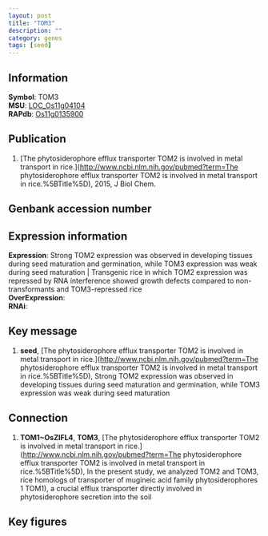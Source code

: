 ```yaml
---
layout: post
title: "TOM3"
description: ""
category: genes
tags: [seed]
---
```


## Information
__Symbol__: TOM3  
__MSU__: [LOC_Os11g04104](http://rice.plantbiology.msu.edu/cgi-bin/ORF_infopage.cgi?orf=LOC_Os11g04104)  
__RAPdb__: [Os11g0135900](http://rapdb.dna.affrc.go.jp/viewer/gbrowse_details/irgsp1?name=Os11g0135900)  

## Publication
1. [The phytosiderophore efflux transporter TOM2 is involved in metal transport in rice.](http://www.ncbi.nlm.nih.gov/pubmed?term=The phytosiderophore efflux transporter TOM2 is involved in metal transport in rice.%5BTitle%5D), 2015, J Biol Chem.

## Genbank accession number

## Expression information
__Expression__: Strong TOM2 expression was observed in developing tissues during seed maturation and germination, while TOM3 expression was weak during seed maturation |  Transgenic rice in which TOM2 expression was repressed by RNA interference showed growth defects compared to non-transformants and TOM3-repressed rice  
__OverExpression__:  
__RNAi__:  

## Key message
1. __seed__, [The phytosiderophore efflux transporter TOM2 is involved in metal transport in rice.](http://www.ncbi.nlm.nih.gov/pubmed?term=The phytosiderophore efflux transporter TOM2 is involved in metal transport in rice.%5BTitle%5D),  Strong TOM2 expression was observed in developing tissues during seed maturation and germination, while TOM3 expression was weak during seed maturation

## Connection
1. __TOM1~OsZIFL4__, __TOM3__, [The phytosiderophore efflux transporter TOM2 is involved in metal transport in rice.](http://www.ncbi.nlm.nih.gov/pubmed?term=The phytosiderophore efflux transporter TOM2 is involved in metal transport in rice.%5BTitle%5D),  In the present study, we analyzed TOM2 and TOM3, rice homologs of transporter of mugineic acid family phytosiderophores 1 TOM1), a crucial efflux transporter directly involved in phytosiderophore secretion into the soil

## Key figures



